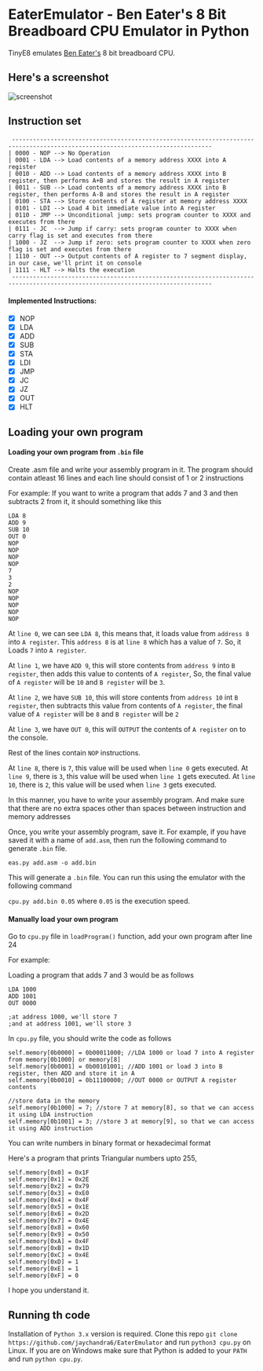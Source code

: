 # EaterEmulator - Ben Eater's 8 Bit Breadboard CPU Emulator in Python

TinyE8 emulates [Ben Eater's](https://www.youtube.com/channel/UCS0N5baNlQWJCUrhCEo8WlA) 8 bit breadboard CPU.

## Here's a screenshot
![screenshot](https://github.com/jaychandra6/EaterEmulator/blob/main/screenshot.png)

## Instruction set
```
 -------------------------------------------------------------------------------------------------------------------------------
| 0000 - NOP --> No Operation
| 0001 - LDA --> Load contents of a memory address XXXX into A register
| 0010 - ADD --> Load contents of a memory address XXXX into B register, then performs A+B and stores the result in A register
| 0011 - SUB --> Load contents of a memory address XXXX into B register, then performs A-B and stores the result in A register
| 0100 - STA --> Store contents of A register at memory address XXXX
| 0101 - LDI --> Load 4 bit immediate value into A register
| 0110 - JMP --> Unconditional jump: sets program counter to XXXX and executes from there
| 0111 - JC  --> Jump if carry: sets program counter to XXXX when carry flag is set and executes from there
| 1000 - JZ  --> Jump if zero: sets program counter to XXXX when zero flag is set and executes from there
| 1110 - OUT --> Output contents of A register to 7 segment display, in our case, we'll print it on console
| 1111 - HLT --> Halts the execution
 -------------------------------------------------------------------------------------------------------------------------------
```

#### Implemented Instructions:
- [x] NOP
- [x] LDA
- [x] ADD
- [x] SUB
- [x] STA
- [x] LDI
- [x] JMP
- [x] JC
- [x] JZ
- [x] OUT
- [x] HLT

## Loading your own program

#### Loading your own program from `.bin` file
Create .asm file and write your assembly program in it.
The program should contain atleast 16 lines and each line should consist of 1 or 2 instructions

For example: If you want to write a program that adds 7 and 3 and then subtracts 2 from it, it should something like this
```
LDA 8
ADD 9
SUB 10
OUT 0
NOP
NOP
NOP
NOP
7
3
2
NOP
NOP
NOP
NOP
NOP
```

At `line 0`, we can see `LDA 8`, this means that, it loads value from `address 8` into `A register`. This `address 8` is at `line 8` which has a value of `7`. So, it Loads `7` into `A register`.

At `line 1`, we have `ADD 9`, this will store contents from `address 9` into `B register`, then adds this value to contents of `A register`, So, the final value of `A register` will be `10` and `B register` will be `3`.

At `line 2`, we have `SUB 10`, this will store contents from `address 10` int `B register`, then subtracts this value from contents of `A register`, the final value of `A register` will be `8` and `B register` will be `2`

At `line 3`, we have `OUT 0`, this will `OUTPUT` the contents of `A register` on to the console.

Rest of the lines contain `NOP` instructions.

At `line 8`, there is `7`, this value will be used when `line 0` gets executed.
At `line 9`, there is `3`, this value will be used when `line 1` gets executed.
At `line 10`, there is `2`, this value will be used when `line 3` gets executed. 


In this manner, you have to write your assembly program.
And make sure that there are no extra spaces other than spaces between instruction and memory addresses

Once, you write your assembly program, save it. For example, if you have saved it with a name of `add.asm`, then run the following command to generate `.bin` file.

`eas.py add.asm -o add.bin`

This will generate a `.bin` file. You can run this using the emulator with the following command

`cpu.py add.bin 0.05` where `0.05` is the execution speed.


#### Manually load your own program

Go to `cpu.py` file in `loadProgram()` function, add your own program after line 24

For example:

Loading a program that adds 7 and 3 would be as follows
```
LDA 1000
ADD 1001
OUT 0000

;at address 1000, we'll store 7
;and at address 1001, we'll store 3
```
In `cpu.py` file, you should write the code as follows
```
self.memory[0b0000] = 0b00011000; //LDA 1000 or load 7 into A register from memory[0b1000] or memory[8]
self.memory[0b0001] = 0b00101001; //ADD 1001 or load 3 into B register, then ADD and store it in A
self.memory[0b0010] = 0b11100000; //OUT 0000 or OUTPUT A register contents

//store data in the memory
self.memory[0b1000] = 7; //store 7 at memory[8], so that we can access it using LDA instruction
self.memory[0b1001] = 3; //store 3 at memory[9], so that we can access it using ADD instruction
```
You can write numbers in binary format or hexadecimal format

Here's a program that prints Triangular numbers upto 255,
```
self.memory[0x0] = 0x1F
self.memory[0x1] = 0x2E
self.memory[0x2] = 0x79
self.memory[0x3] = 0xE0
self.memory[0x4] = 0x4F
self.memory[0x5] = 0x1E
self.memory[0x6] = 0x2D
self.memory[0x7] = 0x4E
self.memory[0x8] = 0x60
self.memory[0x9] = 0x50
self.memory[0xA] = 0x4F
self.memory[0xB] = 0x1D
self.memory[0xC] = 0x4E
self.memory[0xD] = 1
self.memory[0xE] = 1
self.memory[0xF] = 0
```

I hope you understand it.

## Running th code
Installation of `Python 3.x` version is required.
Clone this repo `git clone https://github.com/jaychandra6/EaterEmulator` and run `python3 cpu.py` on Linux. 
If you are on Windows make sure that Python is added to your `PATH` and run `python cpu.py`.

